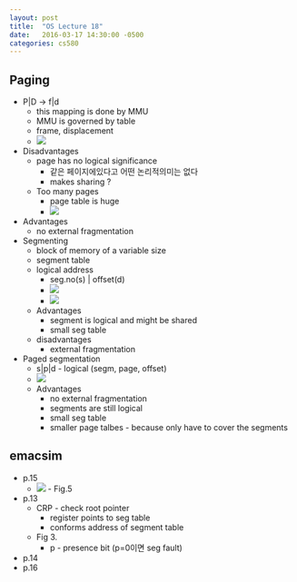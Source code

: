 ```yaml
---
layout: post
title:  "OS Lecture 18"
date:   2016-03-17 14:30:00 -0500
categories: cs580
---
```




## Paging
* P|D -> f|d
	* this mapping is done by MMU
	* MMU is governed by table
	* frame, displacement
	* ![](http://bgshin.github.io/images/OSLEC18A.png) 
* Disadvantages
	* page has no logical significance
		* 같은 페이지에있다고 어떤 논리적의미는 없다
		* makes sharing ?
	* Too many pages
		* page table is huge
		* ![](http://bgshin.github.io/images/OSLEC18B.png) 
* Advantages
	* no external fragmentation
* Segmenting
	* block of memory of a variable size
	* segment table
	* logical address
		* seg.no(s) | offset(d)
		* ![](http://bgshin.github.io/images/OSLEC18C.png) 
		* ![](http://bgshin.github.io/images/OSLEC18D.png)
	* Advantages
		* segment is logical and might be shared
		* small seg table
	* disadvantages
		* external fragmentation
* Paged segmentation
	* s|p|d - logical (segm, page, offset)
	* ![](http://bgshin.github.io/images/OSLEC18E.png)
	* Advantages
		* no external fragmentation
		* segments are still logical
		* small seg table
		* smaller page talbes - because only have to cover the segments


## emacsim
* p.15
	* ![](http://bgshin.github.io/images/OSLEC18F.png) - Fig.5
* p.13
	* CRP - check root pointer
		* register points to seg table
		* conforms address of segment table
	* Fig 3.
		* p - presence bit (p=0이면 seg fault)
* p.14
* p.16
